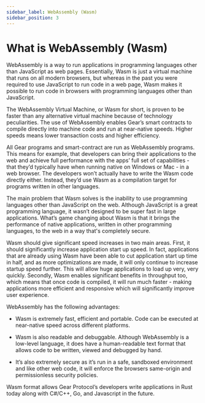 ```yaml
---
sidebar_label: WebAssembly (Wasm)
sidebar_position: 3
---
```


# What is WebAssembly (Wasm)

WebAssembly is a way to run applications in programming languages other than JavaScript as web pages. Essentially, Wasm is just a virtual machine that runs on all modern browsers, but whereas in the past you were required to use JavaScript to run code in a web page, Wasm makes it possible to run code in browsers with programming languages other than JavaScript.

The WebAssembly Virtual Machine, or Wasm for short, is proven to be faster than any alternative virtual machine because of technology peculiarities. The use of WebAssembly enables Gear’s smart contracts to compile directly into machine code and run at near-native speeds. Higher speeds means lower transaction costs and higher efficiency.

All Gear programs and smart-contract are run as WebAssembly programs. This means for example, that developers can bring their applications to the web and achieve full performance with the apps’ full set of capabilities - that they’d typically have when running native on Windows or Mac - in a web browser. The developers won’t actually have to write the Wasm code directly either. Instead, they’d use Wasm as a compilation target for programs written in other languages.

The main problem that Wasm solves is the inability to use programming languages other than JavaScript on the web. Although JavaScript is a great programming language, it wasn’t designed to be super fast in large applications. What’s game changing about Wasm is that it brings the performance of native applications, written in other programming languages, to the web in a way that's completely secure.

Wasm should give significant speed increases in two main areas. First, it should significantly increase application start up speed. In fact, applications that are already using Wasm have been able to cut application start up time in half, and as more optimizations are made, it will only continue to increase startup speed further. This will allow huge applications to load up very, very quickly. Secondly, Wasm enables significant benefits in throughput too, which means that once code is compiled, it will run much faster - making applications more efficient and responsive which will significantly improve user experience.

WebAssembly has the following advantages:

 - Wasm is extremely fast, efficient and portable. Code can be executed at near-native speed across different platforms.

 - Wasm is also readable and debuggable. Although WebAssembly is a low-level language, it does have a human-readable text format that allows code to be written, viewed and debugged by hand.

 - It’s also extremely secure as it’s run in a safe, sandboxed environment and like other web code, it will enforce the browsers same-origin and permissionless security policies.

Wasm format allows Gear Protocol’s developers write applications in Rust today along with C#/C++, Go, and Javascript in the future.